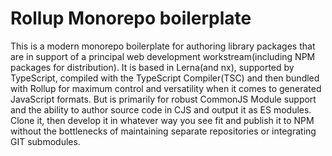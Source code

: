# Rollup Monorepo boilerplate

This is a modern monorepo boilerplate for authoring library packages that are in support of a principal web development workstream(including NPM packages for distribution). It is based in Lerna(and nx), supported by TypeScript, compiled with the TypeScript Compiler(TSC) and then bundled with Rollup for maximum control and versatility when it comes to generated JavaScript formats. But is primarily for robust CommonJS Module support and the ability to author source code in CJS and output it as ES modules. Clone it, then develop it in whatever way you see fit and publish it to NPM without the bottlenecks of maintaining separate repositories or integrating GIT submodules.